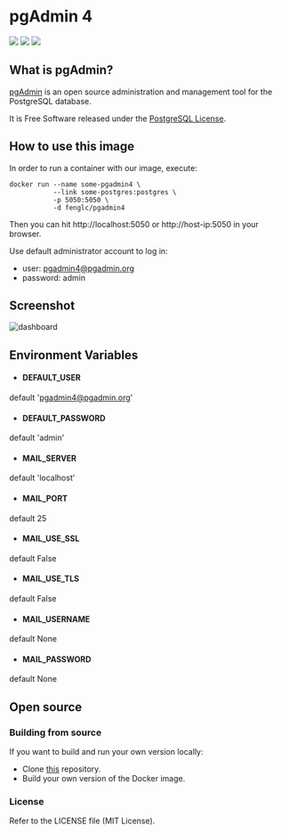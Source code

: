 # pgAdmin 4

[![](https://img.shields.io/docker/pulls/fenglc/pgadmin4.svg)](https://hub.docker.com/r/fenglc/pgadmin4 "Click to view the image on Docker Hub") [![](https://images.microbadger.com/badges/image/fenglc/pgadmin4.svg)](http://microbadger.com/images/fenglc/pgadmin4 "Download size and number of layers") [![](https://images.microbadger.com/badges/license/fenglc/pgadmin4.svg)](https://www.pgadmin.org/licence.php "Click to view the license for this image")

## What is pgAdmin?

[pgAdmin](https://www.pgadmin.org) is an open source administration and management tool for the PostgreSQL database.

It is Free Software released under the [PostgreSQL License](https://www.pgadmin.org/licence.php).

## How to use this image

In order to run a container with our image, execute:

```
docker run --name some-pgadmin4 \
           --link some-postgres:postgres \
           -p 5050:5050 \
           -d fenglc/pgadmin4
```

Then you can hit http://localhost:5050 or http://host-ip:5050 in your browser.

Use default administrator account to log in:

- user: pgadmin4@pgadmin.org
- password: admin

## Screenshot

![dashboard](https://www.pgadmin.org/static/img/screenshots/pgadmin4-dashboard.png "Server dashboard")

## Environment Variables

- #### DEFAULT_USER
default 'pgadmin4@pgadmin.org'

- #### DEFAULT_PASSWORD
default 'admin'

- #### MAIL_SERVER
default 'localhost'

- #### MAIL_PORT
default 25

- #### MAIL_USE_SSL
default False

- #### MAIL_USE_TLS
default False

- #### MAIL_USERNAME
default None

- #### MAIL_PASSWORD
default None

## Open source

### Building from source

If you want to build and run your own version locally:

- Clone [this](https://github.com/fenglc/dockercloud-pgAdmin4) repository.
- Build your own version of the Docker image.

### License

Refer to the LICENSE file (MIT License).

